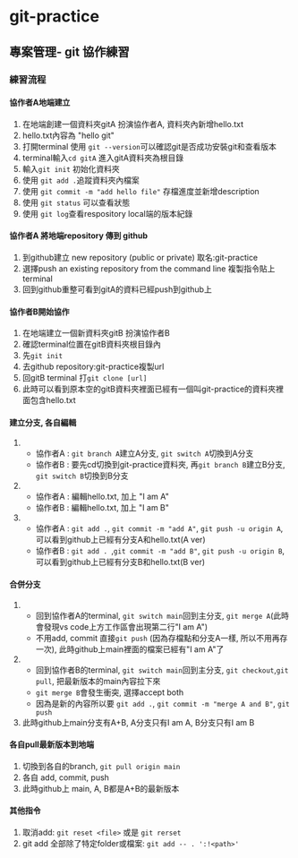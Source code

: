 # git-practice
## 專案管理- git 協作練習
### 練習流程
#### 協作者A地端建立
1. 在地端創建一個資料夾gitA 扮演協作者A, 資料夾內新增hello.txt
1. hello.txt內容為 "hello git"
1. 打開terminal 使用 ```git --version```可以確認git是否成功安裝git和查看版本
1. terminal輸入```cd gitA``` 進入gitA資料夾為根目錄
1. 輸入```git init``` 初始化資料夾
1. 使用 ```git add .```追蹤資料夾內檔案
1. 使用 ```git commit -m "add hello file"``` 存檔進度並新增description
1. 使用 ```git status``` 可以查看狀態
1. 使用 ```git log```查看respository local端的版本紀錄
#### 協作者A 將地端repository 傳到 github 
1. 到github建立 new repository (public or private) 取名:git-practice
2. 選擇push an existing repository from the command line 複製指令貼上terminal
3. 回到github重整可看到gitA的資料已經push到github上
#### 協作者B開始協作
1. 在地端建立一個新資料夾gitB 扮演協作者B
2. 確認terminal位置在gitB資料夾根目錄內
3. 先```git init```
4. 去github repository:git-practice複製url
5. 回gitB terminal 打```git clone [url]```
6. 此時可以看到原本空的gitB資料夾裡面已經有一個叫git-practice的資料夾裡面包含hello.txt
#### 建立分支, 各自編輯
1. - 協作者A : ```git branch A```建立A分支, ```git switch A```切換到A分支
   - 協作者B : 要先cd切換到git-practice資料夾, 再```git branch B```建立B分支, ```git switch B```切換到B分支
2. - 協作者A : 編輯hello.txt, 加上 "I am A"
   - 協作者B : 編輯hello.txt, 加上 "I am B"
3. - 協作者A : ```git add .```, ```git commit -m "add A"```, ```git push -u origin A```, 可以看到github上已經有分支A和hello.txt(A ver)
   - 協作者B : ```git add . ```,```git commit -m "add B"```, ```git push -u origin B```, 可以看到github上已經有分支B和hello.txt(B ver)
#### 合併分支
1. - 回到協作者A的terminal, ```git switch main```回到主分支, ```git merge A```(此時會發現vs code上方工作區會出現第二行"I am A")
   - 不用add, commit 直接```git push``` (因為存檔點和分支A一樣, 所以不用再存一次), 此時github上main裡面的檔案已經有"I am A"了
2. - 回到協作者B的terminal, ```git switch main```回到主分支, ```git checkout```,```git pull```, 把最新版本的main內容拉下來
   - ```git merge B```會發生衝突, 選擇accept both
   - 因為是新的內容所以要 ```git add .```, ```git commit -m "merge A and B"```, ```git push```
3. 此時github上main分支有A+B, A分支只有I am A, B分支只有I am B
#### 各自pull最新版本到地端
1. 切換到各自的branch, ```git pull origin main```
2. 各自 add, commit, push
3. 此時github上 main, A, B都是A+B的最新版本 


#### 其他指令
1. 取消add: ```git reset <file>``` 或是 ```git rerset```
2. git add 全部除了特定folder或檔案: ```git add -- . ':!<path>'```
